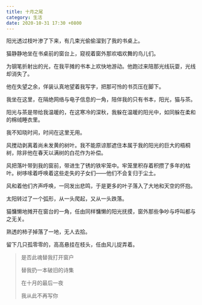 ```yaml
---
title: 十月之尾
category: 生活
date: 2020-10-31 17:30 +0800
---
```


阳光透过枝叶渗了下来，有几束光偷偷溜到了我的书桌上。

猫静静地坐在书桌前的窗台上，窥视着窗外那欢唱欢舞的鸟儿们。

为钢笔折射出的光，在我平摊的书本上欢快地游动。他跑过来陪那光线玩耍，光线却消失了。

他在失望之余，佯装认真地望着我写字，把那可怜的书页压在脚下。

我坐在这里，在隔绝网络与电子信息的一角，陪伴我的只有书本，阳光，猫与茶。

阳光与茶是带给我温暖的，在这寒冷的深秋，我躲在温暖的阳光中，如同躲在柔和的棉绒睡衣里。

我不知晓时间，时间在这里无用。

风搅动剥离着尚未发黄的树叶。我不能原谅那遮住本属于我的阳光的巨大的梧桐树，除非他在春天以满树的白花作为补偿。

风把落叶带到我的窗前，带进生了锈的铁牢笼中。牢笼里积存着积攒了多年的枯叶。树哆嗦着呼唤着这些走失的子女们——他们不会复归于尘土。

风和着他们齐声呼唤，一同发出悲鸣，于是更多的叶子落入了大地和天空的怀抱。

太阳转过了一个弧形，从一头爬起，又从一头跌落。

猫慵懒地摊开在窗台的一角，任由同样慵懒的阳光抚摸，窗外那些争吵与呼叫都与之无关。

熟透的柿子掉落了一地，无人去拾。

留下几只孤零零的，高高悬挂在枝头，任由风儿捉弄着。

> 是否此魂替我打开窗户
>
> 替我扔一本破旧的诗集
>
> 在十月的最后一夜
>
> 我从此不再写你